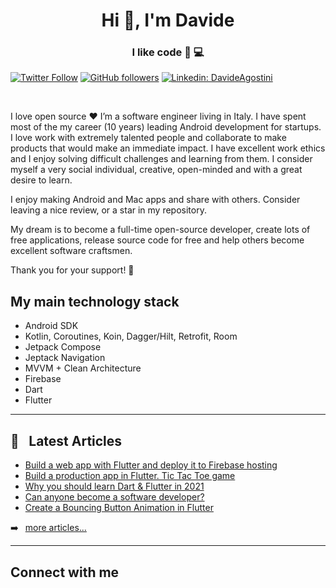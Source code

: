 <h1 align="center">Hi 👋, I'm Davide</h1>
<h3 align="center">I like code 📱 💻</h3>


[![Twitter Follow](https://img.shields.io/twitter/follow/DavideAgostini?color=1DA1F2&label=Followers&logo=twitter&style=for-the-badge)][twitter]
[![GitHub followers](https://img.shields.io/github/followers/DavideAgostini?logo=GitHub&style=for-the-badge)][github]
[![Linkedin: DavideAgostini](https://img.shields.io/badge/-CONNECT-blue?style=for-the-badge&logo=Linkedin&link=https://www.linkedin.com/in/davideagostini/)][linkedin]


<br />

I love open source ❤️ I’m a software engineer living in Italy. I have spent most of the my career (10 years) leading Android development for startups.
I love work with extremely talented people and collaborate to make products that would make an immediate impact. I have excellent work ethics and I enjoy solving difficult challenges and learning from them. I consider myself a very social individual, creative, open-minded and with a great desire to learn.

I enjoy making Android and Mac apps and share with others. Consider leaving a nice review, or a star in my repository.

My dream is to become a full-time open-source developer, create lots of free applications, release source code for free and help others become excellent software craftsmen.

Thank you for your support! 🙌

## My main technology stack

* Android SDK
* Kotlin, Coroutines, Koin, Dagger/Hilt, Retrofit, Room
* Jetpack Compose
* Jeptack Navigation
* MVVM + Clean Architecture
* Firebase
* Dart
* Flutter


---

## 📑 &ensp;Latest Articles

<!-- BLOG:START -->
- [Build a web app with Flutter and deploy it to Firebase hosting](https://levelup.gitconnected.com/build-a-web-app-with-flutter-and-deploy-it-to-firebase-hosting-3ee020b0e3db)
- [Build a production app in Flutter. Tic Tac Toe game](https://levelup.gitconnected.com/build-the-famous-tic-tac-toe-game-in-flutter-8c6464869bca)
- [Why you should learn Dart & Flutter in 2021](https://davideagostini.medium.com/why-you-should-learn-dart-and-flutter-34286b517d6)
- [Can anyone become a software developer?](https://medium.com/codex/can-anyone-become-a-software-developer-b880ec91614a)
- [Create a Bouncing Button Animation in Flutter](https://davideagostini.medium.com/in-general-add-animations-to-your-applications-enriches-the-general-user-experience-68121522b57a)
<!-- BLOG:END -->

➡️ &ensp;[more articles...](https://medium.com/@davideagostini)

---

## Connect with me

[website]: https://davideagostini.com
[twitter]: https://twitter.com/intent/follow?original_referer=https%3A%2F%2Fgithub.com%2FDavideAgostini&screen_name=DavideAgostini
[linkedin]: https://linkedin.com/in/davideagostini
[github]: https://github.com/DavideAgostini
[instagram]: https://www.instagram.com/davideagostini


